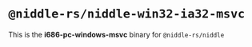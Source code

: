 # `@niddle-rs/niddle-win32-ia32-msvc`

This is the **i686-pc-windows-msvc** binary for `@niddle-rs/niddle`
